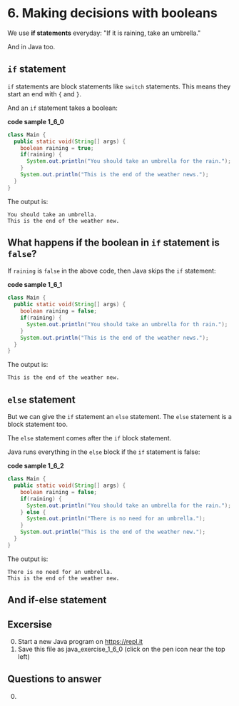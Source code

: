 # 6. Making decisions with booleans 

We use **if statements** everyday: "If it is raining, take an umbrella." 

And in Java too. 

## `if` statement

`if` statements are block statements like `switch` statements. This means they start an end with `{` and `}`.

And an `if` statement takes a boolean:

**code sample 1_6_0**
```java
class Main {
  public static void(String[] args) {
    boolean raining = true;
    if(raining) {
      System.out.println("You should take an umbrella for the rain.");
    }
    System.out.println("This is the end of the weather news.");    
  }
}
```

The output is:
```
You should take an umbrella.
This is the end of the weather new.
```

## What happens if the boolean in `if` statement is `false`?

If `raining` is `false` in the above code, then Java skips the `if` statement:

**code sample 1_6_1**
```java
class Main {
  public static void(String[] args) {
    boolean raining = false;
    if(raining) {
      System.out.println("You should take an umbrella for th rain.");
    }
    System.out.println("This is the end of the weather news.");    
  }
}
```

The output is:
```
This is the end of the weather new.
```

## `else` statement

But we can give the `if` statement an `else` statement.  The `else` statement is a block statement too. 

The `else` statement comes after the `if` block statement.

Java runs everything in the `else` block if the `if` statement is false:

**code sample 1_6_2**
```java
class Main {
  public static void(String[] args) {
    boolean raining = false;
    if(raining) {
      System.out.println("You should take an umbrella for the rain.");
    } else {
      System.out.println("There is no need for an umbrella.");      
    }
    System.out.println("This is the end of the weather new.");    
  }
}
```

The output is:
```
There is no need for an umbrella.
This is the end of the weather new.
```

## And if-else statement


## Excersise

0. Start a new Java program on https://repl.it
0. Save this file as java_exercise_1_6_0 (click on the pen icon near the top left)


## Questions to answer ##

0. 
